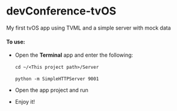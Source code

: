 # devConference-tvOS
My first tvOS app using TVML and a simple server with mock data

#### To use:

- Open the **Terminal** app and enter the following:

        `cd ~/<This project path>/Server`
      
        `python -m SimpleHTTPServer 9001`

- Open the app project and run

- Enjoy it!
